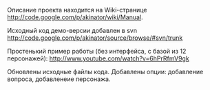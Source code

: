 Описание проекта находится на Wiki-странице http://code.google.com/p/akinator/wiki/Manual.

Исходный код демо-версии добавлен в svn http://code.google.com/p/akinator/source/browse/#svn/trunk

Простенький пример работы (без интерфейса, с базой из 12 персонажей):
http://www.youtube.com/watch?v=6hPrRfmV9gk

Обновлены исходные файлы кода. Добавлены опции: добавление вопроса, добавленеие персонажа.